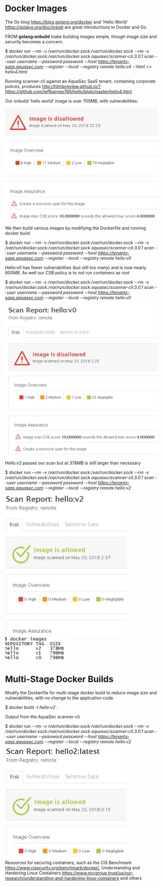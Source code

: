 # Docker Images

The Go blog <https://blog.golang.org/docker> and 'Hello World' <https://golang.org/doc/install> are great introductions to Docker and Go.

FROM **golang:onbuild** make building images simple, though image size and security becomes a concern. 

$ *docker run --rm -v /var/run/docker.sock:/var/run/docker.sock --rm -v /var/run/docker.sock:/var/run/docker.sock aquasec/scanner-cli:3.0.1 scan --user username --password password --host https://tenantx-saas.aquasec.com --register --local --registry remote hello:v4 --html >> hello4.html*

Running scanner-cli against an AquaSec SaaS tenant, containing corporate polices, produces http://htmlpreview.github.io/?https://github.com/jeffbarnes769/hello/blob/master/hello4.html

Our onbuild ‘hello world’ image is over 700MB, with vulnerabilities:

<img src="img/onbuild.jpg" width="600">

We then build various images by modifying the Dockerfile and running docker build

$ *docker run --rm -v /var/run/docker.sock:/var/run/docker.sock --rm -v /var/run/docker.sock:/var/run/docker.sock aquasec/scanner-cli:3.0.1 scan --user username --password password --host https://tenantx-saas.aquasec.com --register --local --registry remote hello:v0*

Hello:v0 has fewer vulnerabilities (but still too many) and is now nearly 800MB.  As well our CSB policy is to not run containers as root

$ *docker run --rm -v /var/run/docker.sock:/var/run/docker.sock --rm -v /var/run/docker.sock:/var/run/docker.sock aquasec/scanner-cli:3.0.1 scan --user username --password password --host https://tenantx-saas.aquasec.com --register --local --registry remote hello:v0*

<img src="img/hello0.jpg" width="600">

Hello:v2 passes our scan but at 378MB is still larger than necessary

$ *docker run --rm -v /var/run/docker.sock:/var/run/docker.sock --rm -v /var/run/docker.sock:/var/run/docker.sock aquasec/scanner-cli:3.0.1 scan --user username --password password --host https://tenantx-saas.aquasec.com --register --local --registry remote hello:v2*

<img src="img/hello2.jpg" width="400">

<img src="img/repo.jpg" width="200">

# Multi-Stage Docker Builds

Modify the Dockerfile for multi-stage docker build to reduce image size and vulnerabilities, with no change to the application code.

$ *docker build -t hello:v2 .*

Output from the AquaSec scanner-cli

$ *docker run --rm -v /var/run/docker.sock:/var/run/docker.sock --rm -v /var/run/docker.sock:/var/run/docker.sock aquasec/scanner-cli:3.0.1 scan --user username --password password --host https://tenantx-saas.aquasec.com --register --local --registry remote hello:v2*

<img src="img/hello3.jpg" width="400">

Resources for securing containers, such as the CIS Benchmark <https://www.cisecurity.org/benchmark/docker/>, Understanding and Hardening Linux Containers <https://www.nccgroup.trust/us/our-research/understanding-and-hardening-linux-containers> and others
